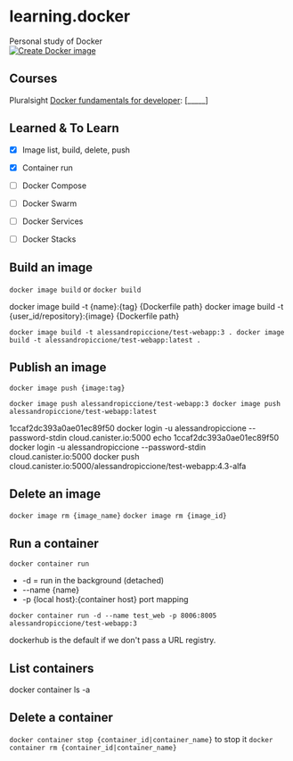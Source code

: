 # learning.docker
Personal study of Docker  
[![Create Docker image](https://github.com/alex-piccione/learning.docker/actions/workflows/deploy.yml/badge.svg)](https://github.com/alex-piccione/learning.docker/actions/workflows/deploy.yml)


## Courses

Pluralsight [Docker fundamentals for developer](https://app.pluralsight.com/paths/skill/docker-fundamentals-for-developers): [_____]


## Learned & To Learn

- [X] Image list, build, delete, push
- [X] Container run
- [ ] Docker Compose
- [ ] Docker Swarm
- [ ] Docker Services
- [ ] Docker Stacks


## Build an image

``docker image build`` or ``docker build``

docker image build -t {name}:{tag} {Dockerfile path}
docker image build -t {user_id/repository}:{image} {Dockerfile path}

``
docker image build -t alessandropiccione/test-webapp:3 .
docker image build -t alessandropiccione/test-webapp:latest .
``

## Publish an image
``docker image push {image:tag}``

``
docker image push alessandropiccione/test-webapp:3
docker image push alessandropiccione/test-webapp:latest
``

1ccaf2dc393a0ae01ec89f50
docker login -u alessandropiccione --password-stdin cloud.canister.io:5000
echo 1ccaf2dc393a0ae01ec89f50 docker login -u alessandropiccione --password-stdin cloud.canister.io:5000
docker   push cloud.canister.io:5000/alessandropiccione/test-webapp:4.3-alfa


## Delete an image 
``docker image rm {image_name}``
``docker image rm {image_id}``

## Run a container
``docker container run``
- -d = run in the background (detached)
- --name {name}
- -p {local host}:{container host} port mapping

``
docker container run -d --name test_web -p 8006:8005 alessandropiccione/test-webapp:3
``

dockerhub is the default if we don't pass a URL registry. 


## List containers
docker container ls -a

## Delete a container 
``docker container stop {container_id|container_name}`` to stop it
``docker container rm {container_id|container_name}``
